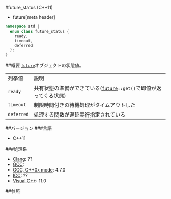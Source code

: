 #future_status (C++11)
* future[meta header]

```cpp
namespace std {
  enum class future_status {
    ready,
    timeout,
    deferred
  };
}
```

##概要
[`future`](./future.md)オブジェクトの状態値。

| | |
|-----------------------|-----------------------------------------------------------------------------------------------------------------------------------------------------------------------------------|
| 列挙値 | 説明 |
| `ready` | 共有状態の準備ができている([`future`](./future.md)`::get()`で即値が返ってくる状態) |
| `timeout` | 制限時間付きの待機処理がタイムアウトした |
| `deferred` | 処理する関数が遅延実行指定されている |
 

##バージョン
###言語
- C++11

###処理系
- [Clang](/implementation.md#clang): ??
- [GCC](/implementation.md#gcc): 
- [GCC, C++0x mode](/implementation.md#gcc): 4.7.0
- [ICC](/implementation.md#icc): ??
- [Visual C++](/implementation.md#visual_cpp): 11.0


##参照


